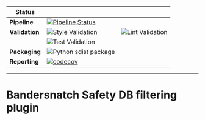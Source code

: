 
| Status     |     |     |
| ---------- | --- | --- |
| **Pipeline** | [![Pipeline Status](http://45.79.65.140:9000/pipelines/2/badge)](http://45.79.65.140:9000/pipelines/2/events) |
| **Validation** | ![Style Validation](http://screwdriver.hubbard.ninja:9000/pipelines/2/validate_codestyle/badge) | ![Lint Validation](http://screwdriver.hubbard.ninja:9000/pipelines/2/validate_lint/badge) 
|  | ![Test Validation](http://screwdriver.hubbard.ninja:9000/pipelines/2/validate_test/badge) |  |
| **Packaging** | ![Python sdist package](http://screwdriver.hubbard.ninja:9000/pipelines/2/package_python_sdist/badge)  |  |
| **Reporting** | [![codecov](https://codecov.io/gh/dwighthubbard/bandersnatch_safety_db/branch/master/graph/badge.svg)](https://codecov.io/gh/dwighthubbard/bandersnatch_safety_db) |  

-----

# Bandersnatch Safety DB filtering plugin

